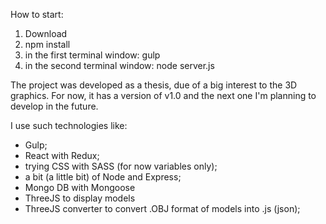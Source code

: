 How to start:

1. Download
2. npm install
3. in the first terminal window: gulp
4. in the second terminal window: node server.js

The project was developed as a thesis, due of a big interest to the 3D graphics.
For now, it has a version of v1.0 and the next one I'm planning to develop in the future. 

I use such technologies like: 
- Gulp;
- React with Redux;
- trying CSS with SASS (for now variables only);
- a bit (a little bit) of Node and Express;
- Mongo DB with Mongoose
- ThreeJS to display models
- ThreeJS converter to convert .OBJ format of models into .js (json);

